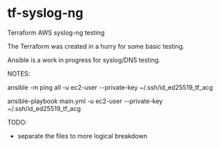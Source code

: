 # tf-syslog-ng
Terraform AWS syslog-ng testing

The Terraform was created in a hurry for some basic testing.

Ansible is a work in progress for syslog/DNS testing.

NOTES:

ansible -m ping all -u ec2-user --private-key ~/.ssh/id_ed25519_tf_acg

ansible-playbook main.yml -u ec2-user --private-key ~/.ssh/id_ed25519_tf_acg


TODO:

- separate the files to more logical breakdown
